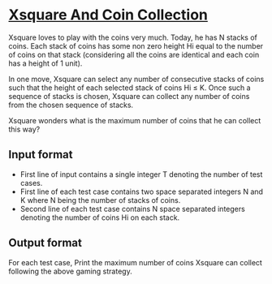 # [Xsquare And Coin Collection][link]

Xsquare loves to play with the coins very much. Today, he has N stacks of coins. Each stack of coins has some non zero height Hi equal to the number of coins on that stack (considering all the coins are identical and each coin has a height of 1 unit).

In one move, Xsquare can select any number of consecutive stacks of coins such that the height of each selected stack of coins Hi ≤ K. Once such a sequence of stacks is chosen, Xsquare can collect any number of coins from the chosen sequence of stacks.

Xsquare wonders what is the maximum number of coins that he can collect this way?

## Input format

- First line of input contains a single integer T denoting the number of test cases.
- First line of each test case contains two space separated integers N and K where N being the number of stacks of coins.
- Second line of each test case contains N space separated integers denoting the number of coins Hi on each stack.

## Output format

For each test case, Print the maximum number of coins Xsquare can collect following the above gaming strategy.

[link]: https://www.hackerearth.com/practice/algorithms/dynamic-programming/introduction-to-dynamic-programming-1/practice-problems/algorithm/xsquare-and-coin-collection-2/
